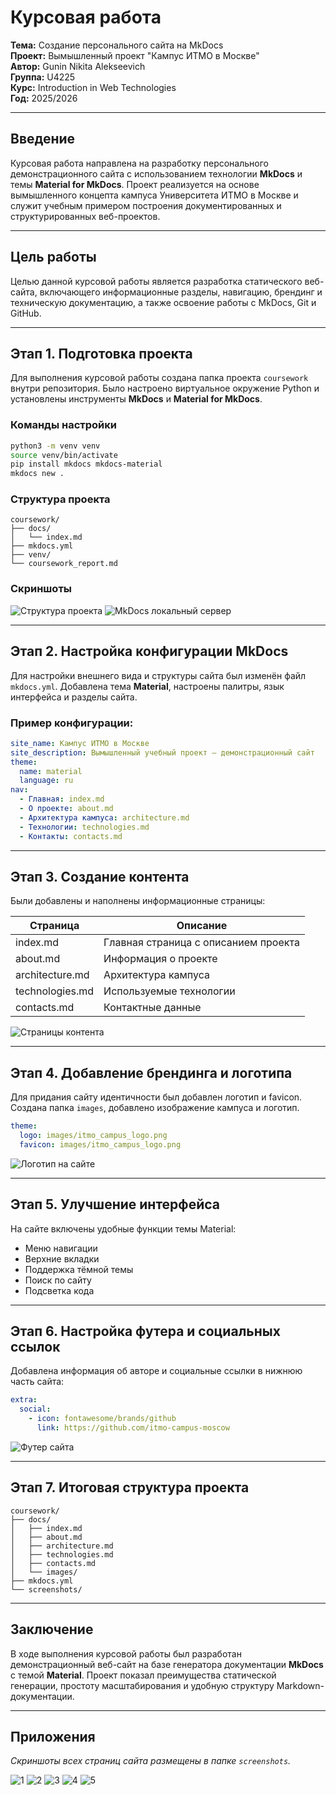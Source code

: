 # Курсовая работа
**Тема:** Создание персонального сайта на MkDocs  
**Проект:** Вымышленный проект "Кампус ИТМО в Москве"  
**Автор:** Gunin Nikita Alekseevich  
**Группа:** U4225  
**Курс:** Introduction in Web Technologies  
**Год:** 2025/2026

---

## Введение
Курсовая работа направлена на разработку персонального демонстрационного сайта с использованием технологии **MkDocs** и темы **Material for MkDocs**. Проект реализуется на основе вымышленного концепта кампуса Университета ИТМО в Москве и служит учебным примером построения документированных и структурированных веб-проектов.

---

## Цель работы
Целью данной курсовой работы является разработка статического веб-сайта, включающего информационные разделы, навигацию, брендинг и техническую документацию, а также освоение работы с MkDocs, Git и GitHub.

---

## Этап 1. Подготовка проекта
Для выполнения курсовой работы создана папка проекта `coursework` внутри репозитория. Было настроено виртуальное окружение Python и установлены инструменты **MkDocs** и **Material for MkDocs**.

### Команды настройки
```bash
python3 -m venv venv
source venv/bin/activate
pip install mkdocs mkdocs-material
mkdocs new .
```

### Структура проекта
```
coursework/
├── docs/
│   └── index.md
├── mkdocs.yml
├── venv/
└── coursework_report.md
```

### Скриншоты
![Структура проекта](screenshots/project_structure.png)
![MkDocs локальный сервер](screenshots/mkdocs_serve.png)

---

## Этап 2. Настройка конфигурации MkDocs
Для настройки внешнего вида и структуры сайта был изменён файл `mkdocs.yml`. Добавлена тема **Material**, настроены палитры, язык интерфейса и разделы сайта.

### Пример конфигурации:
```yaml
site_name: Кампус ИТМО в Москве
site_description: Вымышленный учебный проект – демонстрационный сайт
theme:
  name: material
  language: ru
nav:
  - Главная: index.md
  - О проекте: about.md
  - Архитектура кампуса: architecture.md
  - Технологии: technologies.md
  - Контакты: contacts.md
```

---

## Этап 3. Создание контента
Были добавлены и наполнены информационные страницы:

| Страница | Описание |
|----------|-----------|
| index.md | Главная страница с описанием проекта |
| about.md | Информация о проекте |
| architecture.md | Архитектура кампуса |
| technologies.md | Используемые технологии |
| contacts.md | Контактные данные |

![Страницы контента](screenshots/mkdocs_pages.png)

---

## Этап 4. Добавление брендинга и логотипа
Для придания сайту идентичности был добавлен логотип и favicon. Создана папка `images`, добавлено изображение кампуса и логотип.

```yaml
theme:
  logo: images/itmo_campus_logo.png
  favicon: images/itmo_campus_logo.png
```

![Логотип на сайте](screenshots/logo_in_header.png)

---

## Этап 5. Улучшение интерфейса
На сайте включены удобные функции темы Material:
- Меню навигации
- Верхние вкладки
- Поддержка тёмной темы
- Поиск по сайту
- Подсветка кода

---

## Этап 6. Настройка футера и социальных ссылок
Добавлена информация об авторе и социальные ссылки в нижнюю часть сайта:

```yaml
extra:
  social:
    - icon: fontawesome/brands/github
      link: https://github.com/itmo-campus-moscow
```

![Футер сайта](screenshots/footer.png)

---

## Этап 7. Итоговая структура проекта
```
coursework/
├── docs/
│   ├── index.md
│   ├── about.md
│   ├── architecture.md
│   ├── technologies.md
│   ├── contacts.md
│   └── images/
├── mkdocs.yml
└── screenshots/
```

---

## Заключение
В ходе выполнения курсовой работы был разработан демонстрационный веб-сайт на базе генератора документации **MkDocs** с темой **Material**. Проект показал преимущества статической генерации, простоту масштабирования и удобную структуру Markdown-документации.

---

## Приложения
*Скриншоты всех страниц сайта размещены в папке `screenshots`.*

![1](screenshots/1.png)
![2](screenshots/2.png)
![3](screenshots/3.png)
![4](screenshots/4.png)
![5](screenshots/2.png)
